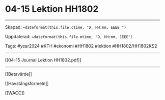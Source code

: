 # 04-15 Lektion HH1802

---

Skapad: `=dateformat(this.file.ctime, "D, HH:mm, EEEE ")`

Uppdaterad: `=dateformat(this.file.mtime, "D, HH:mm, EEEE")`

Tags: #year2024 #KTH #ekonomi #HH1802 #lektion #HH1802/HH1802KS2

---

[[04-15 Journal Lektion HH1802.pdf]]

---

[[Betavärde]]

[[Hävstångsformeln]]

[[WACC]]
